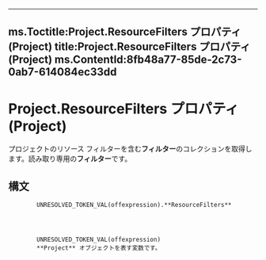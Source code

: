 

---
ms.Toctitle:Project.ResourceFilters プロパティ (Project)
title:Project.ResourceFilters プロパティ (Project)
ms.ContentId:8fb48a77-85de-2c73-0ab7-614084ec33dd
---
# Project.ResourceFilters プロパティ (Project)




プロジェクトのリソース フィルターを含む**フィルター**のコレクションを取得します。読み取り専用の**フィルター**です。

## 構文

            UNRESOLVED_TOKEN_VAL(offexpression).**ResourceFilters**




            UNRESOLVED_TOKEN_VAL(offexpression)
            **Project** オブジェクトを表す変数です。




